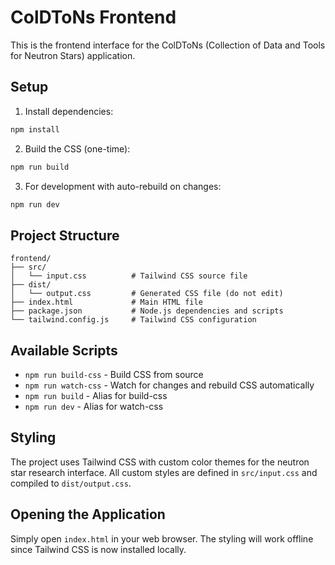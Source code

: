 # ColDToNs Frontend

This is the frontend interface for the ColDToNs (Collection of Data and Tools for Neutron Stars) application.

## Setup

1. Install dependencies:
```bash
npm install
```

2. Build the CSS (one-time):
```bash
npm run build
```

3. For development with auto-rebuild on changes:
```bash
npm run dev
```

## Project Structure

```
frontend/
├── src/
│   └── input.css          # Tailwind CSS source file
├── dist/
│   └── output.css         # Generated CSS file (do not edit)
├── index.html             # Main HTML file
├── package.json           # Node.js dependencies and scripts
└── tailwind.config.js     # Tailwind CSS configuration
```

## Available Scripts

- `npm run build-css` - Build CSS from source
- `npm run watch-css` - Watch for changes and rebuild CSS automatically
- `npm run build` - Alias for build-css
- `npm run dev` - Alias for watch-css

## Styling

The project uses Tailwind CSS with custom color themes for the neutron star research interface. All custom styles are defined in `src/input.css` and compiled to `dist/output.css`.

## Opening the Application

Simply open `index.html` in your web browser. The styling will work offline since Tailwind CSS is now installed locally.
